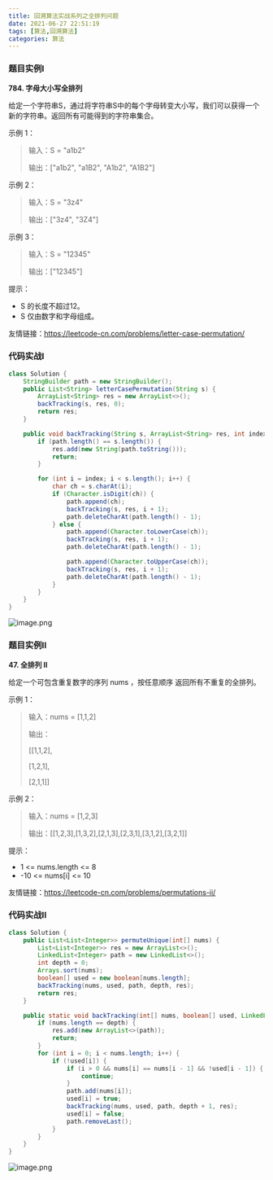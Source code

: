 ```yaml
---
title: 回溯算法实战系列之全排列问题
date: 2021-06-27 22:51:19
tags: [算法,回溯算法]
categories: 算法
---
```


### 题目实例Ⅰ

**784. 字母大小写全排列**

给定一个字符串S，通过将字符串S中的每个字母转变大小写，我们可以获得一个新的字符串。返回所有可能得到的字符串集合。

示例 1：
> 输入：S = "a1b2"
>
> 输出：["a1b2", "a1B2", "A1b2", "A1B2"]

示例 2：
> 输入：S = "3z4"
>
> 输出：["3z4", "3Z4"]

示例 3：
> 输入：S = "12345"
>
> 输出：["12345"]

提示：
- S 的长度不超过12。
- S 仅由数字和字母组成。

友情链接：https://leetcode-cn.com/problems/letter-case-permutation/

### 代码实战Ⅰ
```java
class Solution {
    StringBuilder path = new StringBuilder();
    public List<String> letterCasePermutation(String s) {
        ArrayList<String> res = new ArrayList<>();
        backTracking(s, res, 0);
        return res;
    }

    public void backTracking(String s, ArrayList<String> res, int index) {
        if (path.length() == s.length()) {
            res.add(new String(path.toString()));
            return;
        }

        for (int i = index; i < s.length(); i++) {
            char ch = s.charAt(i);
            if (Character.isDigit(ch)) {
                path.append(ch);
                backTracking(s, res, i + 1);
                path.deleteCharAt(path.length() - 1);
            } else {
                path.append(Character.toLowerCase(ch));
                backTracking(s, res, i + 1);
                path.deleteCharAt(path.length() - 1);

                path.append(Character.toUpperCase(ch));
                backTracking(s, res, i + 1);
                path.deleteCharAt(path.length() - 1);
            }
        }
    }
}

```

![image.png](https://p6-juejin.byteimg.com/tos-cn-i-k3u1fbpfcp/93356abf8c074eccac4688a4806df115~tplv-k3u1fbpfcp-watermark.image)


### 题目实例Ⅱ

**47. 全排列 II**

给定一个可包含重复数字的序列 nums ，按任意顺序 返回所有不重复的全排列。

示例 1：
> 输入：nums = [1,1,2]
>
> 输出：
>
> [[1,1,2],
>
> [1,2,1],
>
> [2,1,1]]

示例 2：
> 输入：nums = [1,2,3]
>
> 输出：[[1,2,3],[1,3,2],[2,1,3],[2,3,1],[3,1,2],[3,2,1]]

提示：
- 1 <= nums.length <= 8
- -10 <= nums[i] <= 10

友情链接：https://leetcode-cn.com/problems/permutations-ii/

### 代码实战Ⅱ
```java
class Solution {
    public List<List<Integer>> permuteUnique(int[] nums) {
        List<List<Integer>> res = new ArrayList<>();
        LinkedList<Integer> path = new LinkedList<>();
        int depth = 0;
        Arrays.sort(nums);
        boolean[] used = new boolean[nums.length];
        backTracking(nums, used, path, depth, res);
        return res;
    }

    public static void backTracking(int[] nums, boolean[] used, LinkedList<Integer> path, int depth, List<List<Integer>> res) {
        if (nums.length == depth) {
            res.add(new ArrayList<>(path));
            return;
        }
        for (int i = 0; i < nums.length; i++) {
            if (!used[i]) {
                if (i > 0 && nums[i] == nums[i - 1] && !used[i - 1]) {
                    continue;
                }
                path.add(nums[i]);
                used[i] = true;
                backTracking(nums, used, path, depth + 1, res);
                used[i] = false;
                path.removeLast();
            }
        }
    }
}
```


![image.png](https://p3-juejin.byteimg.com/tos-cn-i-k3u1fbpfcp/31d9faf5dea64c96934295a1ae01029f~tplv-k3u1fbpfcp-watermark.image)

